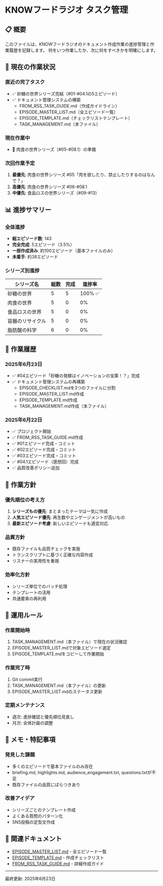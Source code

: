 # KNOWフードラジオ タスク管理

## 📋 概要
このファイルは、KNOWフードラジオのドキュメント作成作業の進捗管理と作業履歴を記録します。
何をいつ作業したか、次に何をすべきかを明確にします。

## 🚀 現在の作業状況

### 直近の完了タスク
- ✅ 砂糖の世界シリーズ完結（#01-#04.1の5エピソード）
- ✅ ドキュメント管理システムの構築
  - FROM_RSS_TASK_GUIDE.md（作成ガイドライン）
  - EPISODE_MASTER_LIST.md（全エピソード一覧）
  - EPISODE_TEMPLATE.md（チェックリストテンプレート）
  - TASK_MANAGEMENT.md（本ファイル）

### 現在作業中
- 🔄 肉食の世界シリーズ（#05-#08.1）の準備

### 次回作業予定
1. **最優先**: 肉食の世界シリーズ #05「肉を欲したり、禁止したりするのはなんで？」
2. **高優先**: 肉食の世界シリーズ #06-#08.1
3. **中優先**: 食品ロスの世界シリーズ（#09-#13）

## 📊 進捗サマリー

### 全体進捗
- **総エピソード数**: 143
- **完全完成**: 5エピソード（3.5%）
- **一部作成済み**: 約100エピソード（基本ファイルのみ）
- **未着手**: 約38エピソード

### シリーズ別進捗
| シリーズ名 | 総数 | 完成 | 進捗率 |
|-----------|------|------|--------|
| 砂糖の世界 | 5 | 5 | 100% ✅ |
| 肉食の世界 | 5 | 0 | 0% |
| 食品ロスの世界 | 5 | 0 | 0% |
| 容器のリサイクル | 5 | 0 | 0% |
| 脂肪酸の科学 | 6 | 0 | 0% |

## 📅 作業履歴

### 2025年6月23日
- ✅ #04エピソード「砂糖の発酵はイノベーションの宝庫！？」完成
- ✅ ドキュメント管理システムの再構築
  - EPISODE_CHECKLIST.mdを3つのファイルに分割
  - EPISODE_MASTER_LIST.md作成
  - EPISODE_TEMPLATE.md作成
  - TASK_MANAGEMENT.md作成（本ファイル）

### 2025年6月22日
- ✅ プロジェクト開始
- ✅ FROM_RSS_TASK_GUIDE.md作成
- ✅ #01エピソード完成・コミット
- ✅ #02エピソード完成・コミット
- ✅ #03エピソード完成・コミット
- ✅ #04.1エピソード（感想回）完成
- ✅ 品質改善ポリシー追加

## 🎯 作業方針

### 優先順位の考え方
1. **シリーズもの優先**: まとまったテーマは一気に作成
2. **人気エピソード優先**: 再生数やエンゲージメントが高いもの
3. **最新エピソード考慮**: 新しいエピソードも適宜対応

### 品質方針
- 既存ファイルも品質チェックを実施
- トランスクリプトに基づく正確な内容作成
- リスナーの実用性を重視

### 効率化方針
- シリーズ単位でのバッチ処理
- テンプレートの活用
- 共通要素の再利用

## 🔧 運用ルール

### 作業開始時
1. TASK_MANAGEMENT.md（本ファイル）で現在の状況確認
2. EPISODE_MASTER_LIST.mdで対象エピソード選定
3. EPISODE_TEMPLATE.mdをコピーして作業開始

### 作業完了時
1. Git commit実行
2. TASK_MANAGEMENT.md（本ファイル）の更新
3. EPISODE_MASTER_LIST.mdのステータス更新

### 定期メンテナンス
- 週次: 進捗確認と優先順位見直し
- 月次: 全体計画の調整

## 📝 メモ・特記事項

### 発見した課題
- 多くのエピソードで基本ファイルのみ存在
- briefing.md, highlights.md, audience_engagement.txt, questions.txtが不足
- 既存ファイルの品質にばらつきあり

### 改善アイデア
- シリーズごとのテンプレート作成
- よくある質問のパターン化
- SNS投稿の定型文作成

## 🔗 関連ドキュメント
- [EPISODE_MASTER_LIST.md](./EPISODE_MASTER_LIST.md) - 全エピソード一覧
- [EPISODE_TEMPLATE.md](./EPISODE_TEMPLATE.md) - 作成チェックリスト
- [FROM_RSS_TASK_GUIDE.md](./FROM_RSS_TASK_GUIDE.md) - 詳細作成ガイド

---
最終更新: 2025年6月23日